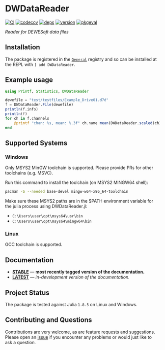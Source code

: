 # DWDataReader

[![CI](https://github.com/fleimgruber/DWDataReader.jl/workflows/CI/badge.svg)](https://github.com/fleimgruber/DWDataReader.jl/actions?query=workflow%3ACI)
[![codecov](https://codecov.io/gh/fleimgruber/DWDataReader.jl/branch/master/graph/badge.svg)](https://codecov.io/gh/fleimgruber/DWDataReader.jl)
[![deps](https://juliahub.com/docs/DWDataReader/deps.svg)](https://juliahub.com/ui/Packages/DWDataReader/HHBkp?t=2)
[![version](https://juliahub.com/docs/DWDataReader/version.svg)](https://juliahub.com/ui/Packages/DWDataReader/HHBkp)
[![pkgeval](https://juliahub.com/docs/DWDataReader/pkgeval.svg)](https://juliahub.com/ui/Packages/DWDataReader/HHBkp)

*Reader for DEWESoft data files*

## Installation

The package is registered in the [`General`](https://github.com/JuliaRegistries/General) registry and so can be installed at the REPL with `] add DWDataReader`.

## Example usage

```julia
using Printf, Statistics, DWDataReader

dewefile = "test/testfiles/Example_Drive01.d7d"
f = DWDataReader.File(dewefile)
println(f.info)
println(f)
for ch in f.channels
    @printf "chan: %s, mean: %.3f" ch.name mean(DWDataReader.scaled(ch)[:, 2])
end
```

## Supported Systems

### Windows

Only MSYS2 MinGW toolchain is supported. Please provide PRs for other toolchains (e.g. MSVC).

Run this command to install the toolchain (on MSYS2 MINGW64 shell):

```bash
pacman -S --needed base-devel mingw-w64-x86_64-toolchain
```

Make sure these MSYS2 paths are in the $PATH environment variable for the julia process using DWDataReader.jl:

* `C:\Users\user\opt\msys64\usr\bin`
* `C:\Users\user\opt\msys64\mingw64\bin`

### Linux

GCC toolchain is supported.

## Documentation

- [**STABLE**][docs-stable-url] &mdash; **most recently tagged version of the documentation.**
- [**LATEST**][docs-latest-url] &mdash; *in-development version of the documentation.*

## Project Status

The package is tested against Julia `1.8.5` on Linux and Windows.

## Contributing and Questions

Contributions are very welcome, as are feature requests and suggestions. Please open an
[issue][issues-url] if you encounter any problems or would just like to ask a question.

[docs-latest-img]: https://img.shields.io/badge/docs-latest-blue.svg
[docs-latest-url]: https://fleimgruber.github.io/DWDataReader.jl/latest

[docs-stable-img]: https://img.shields.io/badge/docs-stable-blue.svg
[docs-stable-url]: https://fleimgruber.github.io/DWDataReader.jl/stable

[ci-img]: https://github.com/fleimgruber/DWDataReader.jl/workflows/CI/badge.svg
[ci-url]: https://github.com/fleimgruber/DWDataReader.jl/actions?query=workflow%3ACI+branch%3Amaster

[codecov-img]: https://codecov.io/gh/fleimgruber/DWDataReader.jl/branch/master/graph/badge.svg
[codecov-url]: https://codecov.io/gh/fleimgruber/DWDataReader.jl

[issues-url]: https://github.com/fleimgruber/DWDataReader.jl/issues
